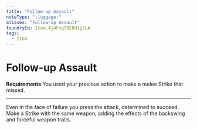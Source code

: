 ```yaml
---
title: "Follow-up Assault"
noteType: ":luggage:"
aliases: "Follow-up Assault"
foundryId: Item.4j4FvgT8EBd1g5LA
tags:
  - Item
---
```


# Follow-up Assault

**Requirements** You used your previous action to make a melee Strike that missed.

* * *

Even in the face of failure you press the attack, determined to succeed. Make a Strike with the same weapon, adding the effects of the backswing and forceful weapon traits.
